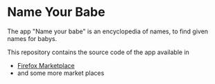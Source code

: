 Name Your Babe
==============

The app "Name your babe" is an encyclopedia of names, to find given names for babys.

This repository contains the source code of the app available in
- [Firefox Marketplace](https://marketplace.firefox.com/app/nameyourbabe/)
- and some more market places

